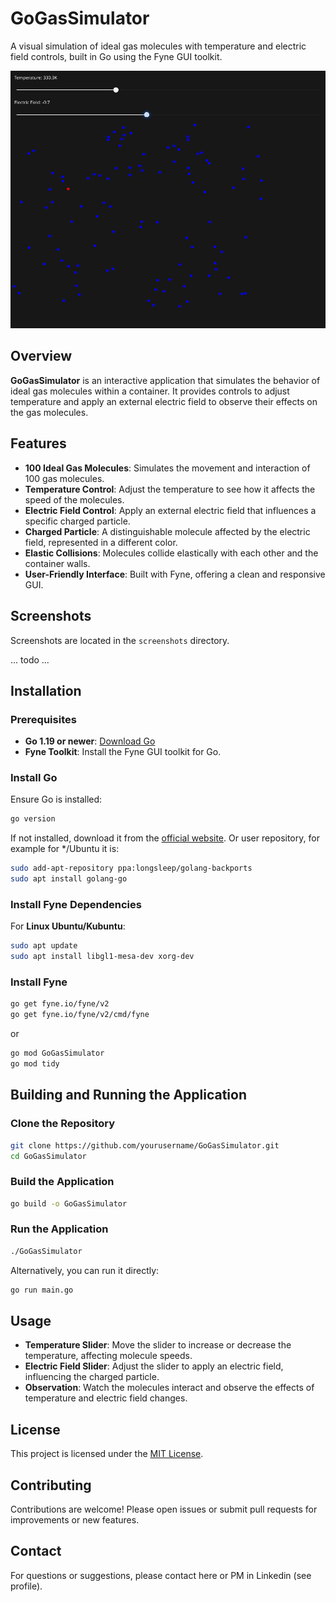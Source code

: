 # GoGasSimulator

A visual simulation of ideal gas molecules with temperature and electric field controls, built in Go using the Fyne GUI toolkit.

![Simulation Screenshot](screenshots/GoGasSimulator.png)

## Overview

**GoGasSimulator** is an interactive application that simulates the behavior of ideal gas molecules within a container. It provides controls to adjust temperature and apply an external electric field to observe their effects on the gas molecules.

## Features

- **100 Ideal Gas Molecules**: Simulates the movement and interaction of 100 gas molecules.
- **Temperature Control**: Adjust the temperature to see how it affects the speed of the molecules.
- **Electric Field Control**: Apply an external electric field that influences a specific charged particle.
- **Charged Particle**: A distinguishable molecule affected by the electric field, represented in a different color.
- **Elastic Collisions**: Molecules collide elastically with each other and the container walls.
- **User-Friendly Interface**: Built with Fyne, offering a clean and responsive GUI.

## Screenshots

Screenshots are located in the `screenshots` directory.

... todo ...

## Installation

### Prerequisites

- **Go 1.19 or newer**: [Download Go](https://golang.org/dl/)
- **Fyne Toolkit**: Install the Fyne GUI toolkit for Go.

### Install Go

Ensure Go is installed:

```bash
go version
```

If not installed, download it from the [official website](https://golang.org/dl/).
Or user repository, for example for */Ubuntu it is:

```bash
sudo add-apt-repository ppa:longsleep/golang-backports
sudo apt install golang-go
```

### Install Fyne Dependencies

For **Linux Ubuntu/Kubuntu**:

```bash
sudo apt update
sudo apt install libgl1-mesa-dev xorg-dev
```

### Install Fyne

```bash
go get fyne.io/fyne/v2
go get fyne.io/fyne/v2/cmd/fyne
```

or

```bash
go mod GoGasSimulator
go mod tidy
```


## Building and Running the Application

### Clone the Repository

```bash
git clone https://github.com/yourusername/GoGasSimulator.git
cd GoGasSimulator
```

### Build the Application

```bash
go build -o GoGasSimulator
```

### Run the Application

```bash
./GoGasSimulator
```

Alternatively, you can run it directly:

```bash
go run main.go
```

## Usage

- **Temperature Slider**: Move the slider to increase or decrease the temperature, affecting molecule speeds.
- **Electric Field Slider**: Adjust the slider to apply an electric field, influencing the charged particle.
- **Observation**: Watch the molecules interact and observe the effects of temperature and electric field changes.

## License

This project is licensed under the [MIT License](LICENSE).

## Contributing

Contributions are welcome! Please open issues or submit pull requests for improvements or new features.

## Contact

For questions or suggestions, please contact here or PM in Linkedin (see profile).

